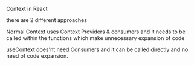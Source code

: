Context in React

there are 2 different approaches

Normal Context uses
     Context
     Providers &
     consumers and it needs to be called within the functions which make unnecessary expansion of code

useContext does'nt need Consumers and it can be called directly and no need of code expansion.